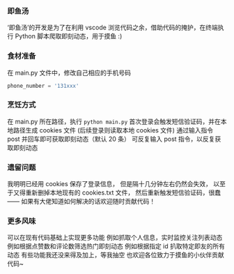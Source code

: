 ### 即鱼汤
‘即鱼汤’的开发是为了在利用 vscode 浏览代码之余，借助代码的掩护，在终端执行 Python 脚本爬取即刻动态，用于摸鱼 :)


### 食材准备
在 main.py 文件中，修改自己相应的手机号码
```python
phone_number = '131xxx'
```


### 烹饪方式
在 main.py 所在路径，执行 `python main.py`
首次登录会触发短信验证码，并在本地路径生成 cookies 文件
(后续登录则读取本地 cookies 文件)
通过输入指令 post 并回车即可获取即刻动态（默认 20 条）
可反复输入 post 指令，以反复获取即刻动态


### 遗留问题
我明明已经用 cookies 保存了登录信息，
但是隔十几分钟左右仍然会失效，
以至于又得重新删掉本地现有的 cookies.txt 文件，
然后重新触发短信验证码，很蠢
—— 如果有大佬知道如何解决的话欢迎随时贡献代码！


### 更多风味
可以在现有代码基础上实现更多功能
例如抓取个人信息，实时监控关注列表动态
例如根据点赞数和评论数筛选热门即刻动态
例如根据指定 id 扒取特定即友的所有动态
有些功能我还没来得及加上，等我抽空
也欢迎各位致力于摸鱼的小伙伴贡献代码~


